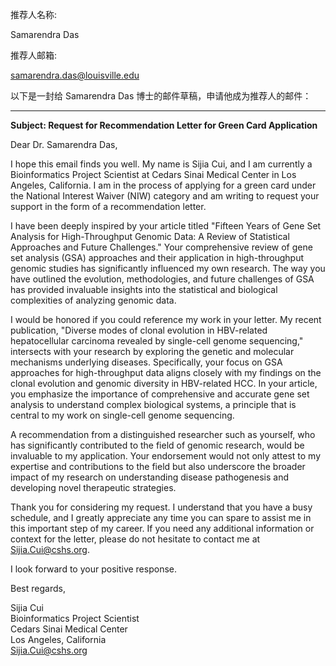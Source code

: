 推荐人名称:

Samarendra Das

推荐人邮箱:

samarendra.das@louisville.edu



以下是一封给 Samarendra Das 博士的邮件草稿，申请他成为推荐人的邮件：

---

**Subject: Request for Recommendation Letter for Green Card Application**

Dear Dr. Samarendra Das,

I hope this email finds you well. My name is Sijia Cui, and I am currently a Bioinformatics Project Scientist at Cedars Sinai Medical Center in Los Angeles, California. I am in the process of applying for a green card under the National Interest Waiver (NIW) category and am writing to request your support in the form of a recommendation letter.

I have been deeply inspired by your article titled "Fifteen Years of Gene Set Analysis for High-Throughput Genomic Data: A Review of Statistical Approaches and Future Challenges." Your comprehensive review of gene set analysis (GSA) approaches and their application in high-throughput genomic studies has significantly influenced my own research. The way you have outlined the evolution, methodologies, and future challenges of GSA has provided invaluable insights into the statistical and biological complexities of analyzing genomic data.

I would be honored if you could reference my work in your letter. My recent publication, "Diverse modes of clonal evolution in HBV-related hepatocellular carcinoma revealed by single-cell genome sequencing," intersects with your research by exploring the genetic and molecular mechanisms underlying diseases. Specifically, your focus on GSA approaches for high-throughput data aligns closely with my findings on the clonal evolution and genomic diversity in HBV-related HCC. In your article, you emphasize the importance of comprehensive and accurate gene set analysis to understand complex biological systems, a principle that is central to my work on single-cell genome sequencing.

A recommendation from a distinguished researcher such as yourself, who has significantly contributed to the field of genomic research, would be invaluable to my application. Your endorsement would not only attest to my expertise and contributions to the field but also underscore the broader impact of my research on understanding disease pathogenesis and developing novel therapeutic strategies.

Thank you for considering my request. I understand that you have a busy schedule, and I greatly appreciate any time you can spare to assist me in this important step of my career. If you need any additional information or context for the letter, please do not hesitate to contact me at Sijia.Cui@cshs.org.

I look forward to your positive response.

Best regards,

Sijia Cui  
Bioinformatics Project Scientist  
Cedars Sinai Medical Center  
Los Angeles, California  
Sijia.Cui@cshs.org
